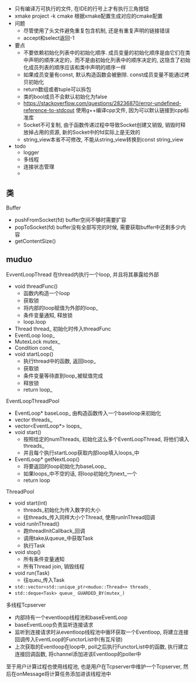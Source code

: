 

- 只有编译万可执行的文件, 在IDE的行号上才有执行三角按钮
- xmake project -k cmake 根据xmake配置生成对应的cmake配置
- 问题
  - 尽管使用了头文件避免重复包含机制, 还是有重复声明的链接错误
  - accept和select返回-1
- 要点
    - 不要依赖初始化列表中的初始化顺序. 成员变量的初始化顺序是由它们在类中声明的顺序决定的，而不是由初始化列表中的顺序决定的, 这隐含了初始化成员列表的顺序应该和类中声明的顺序一样
    - 如果成员变量有const, 默认构造函数会被删除. const成员变量不能通过拷贝初始化
    - return数组或者tuple可以拆包
    - 类的bool成员不会默认初始化为false
    - https://stackoverflow.com/questions/28236870/error-undefined-reference-to-stdcout 使用g++编译cpp文件, 因为可以默认链接到cpp标准库
    - Socket不可复制, 由于函数传递过程中导致Socket创建又销毁, 销毁时释放掉占用的资源, 新的Socket中的fd实际上是无效的
    - string_view本省不可修改, 不能从string_view转换到const string_view
- todo
  - logger
  - 多线程
  - 连接状态管理
  - 
## 类
Buffer
- pushFromSocket(fd) buffer空间不够时需要扩容
- popToSocket(fd) buffer没有全部写完的时候, 需要获取buffer中还剩多少内容
- getContentSize()

## muduo
EvventLoopThread 在thread内执行一个loop, 并且将其暴露给外部
- void threadFunc() 
  - 函数内构造一个loop
  - 获取锁
  - 将内部的loop赋值为外部的loop_
  - 条件变量通知, 释放锁
  - loop.loop
- Thread thread_ 初始化时传入threadFunc
- EventLoop loop_
- MutexLock mutex_
- Condition cond_
- void startLoop()
  - 执行thread中的函数, 返回loop_
  - 获取锁
  - 条件变量等待直到loop_被赋值完成
  - 释放锁
  - return loop_

EventLoopThreadPool
- EventLoop* baseLoop_ 由构造函数传入一个baseloop来初始化
- vector<EventLoopThread> threads_
- vector<EventLoop*> loops_
- void start()
  - 按照给定的numThreads, 初始化这么多个EventLoopThread, 将他们填入threads_
  - 并且每个执行startLoop获取内部loop填入loops_中
- EventLoop* getNextLoop()
  - 将要返回的loop初始化为baseLoop_
  - 如果loops_中不空的话, 将loop初始化为next_一个
  - return loop

ThreadPool
  - void start(int)
    - threads_初始化为传入数字的大小
    - 往threads_传入同样大小个Thread, 使用runInThread回调
  - void runInThread()
    - 跑threadInitCallback_回调
    - 调用take从queue_中获取Task
    - 执行Task
  - void stop()
    - 所有条件变量通知
    - 所有Thread join, 销毁线程
  - void run(Task)
    - 往queu_传入Task
  - `std::vector<std::unique_ptr<muduo::Thread>> threads_`
  - `std::deque<Task> queue_ GUARDED_BY(mutex_)`

多线程Tcpserver
- 内部持有一个eventloop线程池和baseEventLoop
- baseEventLoop负责监听连接请求
- 监听到连接请求时从eventloop线程池中循环获取一个Eventloop, 将建立连接回调传入EventLoop的FunctorList中(有互斥锁)
- 上次获取的Eventloop在loop中, poll之后执行FunctorList中的函数, 执行建立连接回调函数, 将channel添加进该Eventloop的poller中

至于用户计算过程也使用线程池, 也是用户在Tcpserver中维护一个Tcpserver, 然后在onMessage将计算任务添加进该线程池中